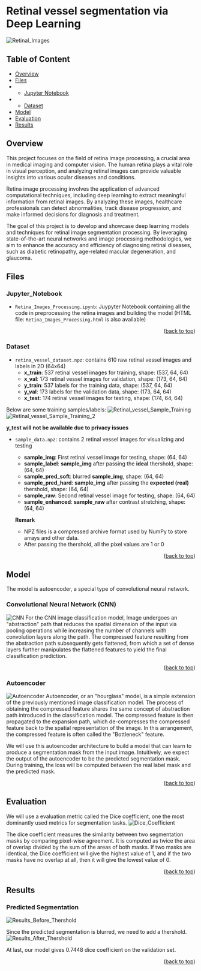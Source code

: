 # Retinal vessel segmentation via Deep Learning

![Retinal_Images](https://github.com/Cheung-Chak-Hang-Billy/Retina-Images-Processing/assets/148378750/9c53d40e-9f4e-41b7-b4fe-422d1d724f10)

## Table of Content
- [Overview](#Overview)
- [Files](#Files)
- - [Jupyter Notebook](#Jupyter_Notebook)
- - [Dataset](#Dataset)
- [Model](#Model)
- [Evaluation](#Evaluation)
- [Results](#Results)

## Overview
This project focuses on the field of retina image processing, a crucial area in medical imaging and computer vision. The human retina plays a vital role in visual perception, and analyzing retinal images can provide valuable insights into various ocular diseases and conditions.

Retina image processing involves the application of advanced computational techniques, including deep learning to extract meaningful information from retinal images. By analyzing these images, healthcare professionals can detect abnormalities, track disease progression, and make informed decisions for diagnosis and treatment.

The goal of this project is to develop and showcase deep learning models and techniques for retinal image segmentation processing. By leveraging state-of-the-art neural networks and image processing methodologies, we aim to enhance the accuracy and efficiency of diagnosing retinal diseases, such as diabetic retinopathy, age-related macular degeneration, and glaucoma.

## Files
### Jupyter_Notebook
- ```Retina_Images_Processing.ipynb```: Juypyter Notebook containing all the code in preprocessing the retina images and building the model
(HTML file: ```Retina_Images_Processing.html``` is also available)

<p align="right">(<a href="#Overview">back to top</a>)</p>

### Dataset
- ```retina_vessel_dataset.npz```: contains 610 raw retinal vessel images and labels in 2D (64x64)
  - **x_train**: 537 retinal vessel images for training, shape: (537, 64, 64)
  - **x_val**: 173 retinal vessel images for validation, shape: (173, 64, 64)
  - **y_train**: 537 labels for the training data, shape: (537, 64, 64)
  - **y_val**: 173 labels for the validation data, shape: (173, 64, 64)
  - **x_test**: 174 retinal vessel images for testing, shape: (174, 64, 64)

Below are some training samples/labels:
![Retinal_vessel_Sample_Training](https://github.com/Cheung-Chak-Hang-Billy/Retina-Images-Processing/assets/148378750/1c6c980b-6ba6-4f16-a004-15b7ab0a84f5)
![Retinal_vessel_Sample_Training_2](https://github.com/Cheung-Chak-Hang-Billy/Retina-Images-Processing/assets/148378750/4e17bdb6-7d00-438c-855c-3d66f7976a50)


  **y_test will not be available due to privacy issues** 

- ```sample_data.npz```: contains 2 retinal vessel images for visualizing and testing
  - **sample_img**: First retinal vessel image for testing, shape: (64, 64)
  - **sample_label**: **sample_img** after passing the **ideal** thershold, shape: (64, 64)
  - **sample_pred_soft**: blurred **sample_img**, shape: (64, 64)
  - **sample_pred_hard**: **sample_img** after passing the **expected (real)** thershold, shape: (64, 64)
  - **sample_raw**: Second retinal vessel image for testing, shape: (64, 64)
  - **sample_enhanced**: **sample_raw** after contrast stretching, shape: (64, 64)
  
  **Remark**
  - NPZ files is a compressed archive format used by NumPy to store arrays and other data.
  - After passing the thershold, all the pixel values are 1 or 0

<p align="right">(<a href="#Overview">back to top</a>)</p>

## Model
 The model is autoencoder, a special type of convolutional neural network.
### Convolutional Neural Network (CNN)
![CNN](https://github.com/Cheung-Chak-Hang-Billy/Retina-Images-Processing/assets/148378750/d0e15eab-f15d-4470-81dd-e8a90c0bac92)
For the CNN image classification model, Image undergoes an "abstraction" path that reduces the spatial dimension of the input via pooling operations while increasing the number of channels with convolution layers along the path. The compressed feature resulting from the abstraction path subsequently gets flattened, from which a set of dense layers further manipulates the flattened features to yield the final classification prediction.

<p align="right">(<a href="#Overview">back to top</a>)</p>

### Autoencoder
![Autoencoder](https://github.com/Cheung-Chak-Hang-Billy/Retina-Images-Processing/assets/148378750/8dadee0a-2099-42bf-ad62-3bbe68f7d353)
Autoencoder, or an "hourglass" model, is a simple extension of the previously mentioned image classification model. The process of obtaining the compressed feature shares the same concept of abstraction path introduced in the classification model. The compressed feature is then propagated to the expansion path, which de-compresses the compressed feature back to the spatial representation of the image. In this arrangement, the compressed feature is often called the "Bottleneck" feature.

We will use this autoencoder architecture to build a model that can learn to produce a segmentation mask from the input image. Intuitively, we expect the output of the autoencoder to be the predicted segmentation mask. During training, the loss will be computed between the real label mask and the predicted mask.

<p align="right">(<a href="#Overview">back to top</a>)</p>

## Evaluation
We will use a evaluation metric called the Dice coefficient, one the most dominantly used metrics for segmentation tasks.
![Dice_Coefficient](https://github.com/Cheung-Chak-Hang-Billy/Retina-Images-Processing/assets/148378750/5ba0a5c5-a682-4a0d-abbc-e3feaeb14fad)

The dice coefficient measures the similarity between two segmentation masks by comparing pixel-wise agreement. It is computed as twice the area of overlap divided by the sum of the areas of both masks. If two masks are identical, the Dice coefficient will give the highest value of 1, and if the two masks have no overlap at all, then it will give the lowest value of 0.

<p align="right">(<a href="#Overview">back to top</a>)</p>

## Results
### Predicted Segmentation
![Results_Before_Thershold](https://github.com/Cheung-Chak-Hang-Billy/Retina-Images-Processing/assets/148378750/e6e335fa-6d2a-451f-925e-324ecf77093a)

Since the predicted segmentation is blurred, we need to add a thershold.
![Results_After_Thershold](https://github.com/Cheung-Chak-Hang-Billy/Retina-Images-Processing/assets/148378750/5de345d5-f7be-4ebb-a6d9-2de545063419)

At last, our model gives  0.7448 dice coefficient on the validation set.

<p align="right">(<a href="#Overview">back to top</a>)</p>
